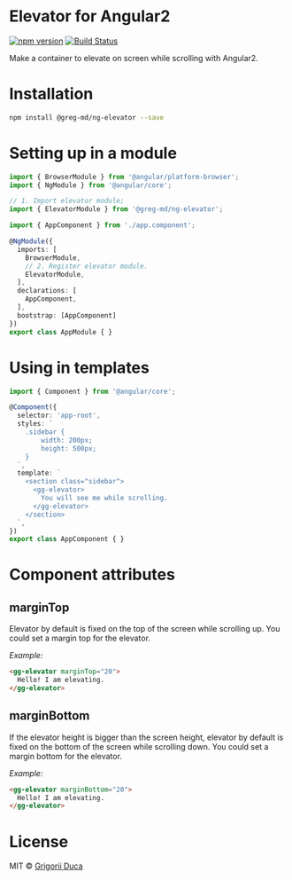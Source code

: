 # Elevator for Angular2

[![npm version](https://badge.fury.io/js/%40greg-md%2Fng-elevator.svg)](https://badge.fury.io/js/%40greg-md%2Fng-elevator)
[![Build Status](https://travis-ci.org/greg-md/ng-elevator.svg?branch=master)](https://travis-ci.org/greg-md/ng-elevator)

Make a container to elevate on screen while scrolling with Angular2.

# Installation

```bash
npm install @greg-md/ng-elevator --save
```

# Setting up in a module

```typescript
import { BrowserModule } from '@angular/platform-browser';
import { NgModule } from '@angular/core';

// 1. Import elevator module;
import { ElevatorModule } from '@greg-md/ng-elevator';

import { AppComponent } from './app.component';

@NgModule({
  imports: [
    BrowserModule,
    // 2. Register elevator module.
    ElevatorModule,
  ],
  declarations: [
    AppComponent,
  ],
  bootstrap: [AppComponent]
})
export class AppModule { }
```

# Using in templates

```typescript
import { Component } from '@angular/core';

@Component({
  selector: 'app-root',
  styles: `
    .sidebar {
        width: 200px;
        height: 500px;
    }
  `,
  template: `
    <section class="sidebar">
      <gg-elevator>
        You will see me while scrolling.
      </gg-elevator>
    </section>
  `,
})
export class AppComponent { }
```

# Component attributes

## marginTop

Elevator by default is fixed on the top of the screen while scrolling up.
You could set a margin top for the elevator.

_Example:_

```html
<gg-elevator marginTop="20">
  Hello! I am elevating.
</gg-elevator>
```

## marginBottom

If the elevator height is bigger than the screen height,
elevator by default is fixed on the bottom of the screen while scrolling down.
You could set a margin bottom for the elevator.

_Example:_

```html
<gg-elevator marginBottom="20">
  Hello! I am elevating.
</gg-elevator>
```

# License

MIT © [Grigorii Duca](http://greg.md)
